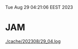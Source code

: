 Tue Aug 29 04:21:06 EEST 2023
# JAM
<a href='./cache/202308/29_04.log'>./cache/202308/29_04.log</a>
